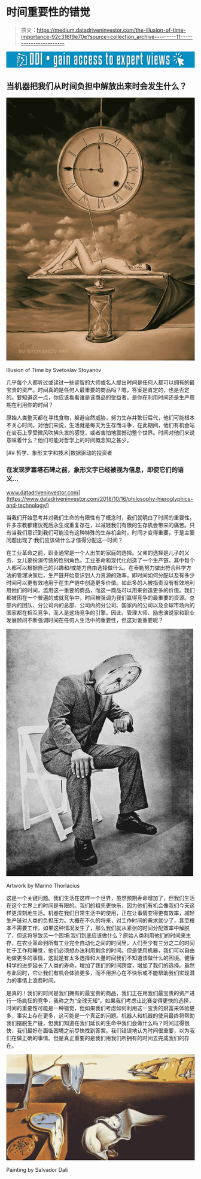 # 时间重要性的错觉

> 原文：<https://medium.datadriveninvestor.com/the-illusion-of-time-importance-92c316f9e70e?source=collection_archive---------11----------------------->

[![](img/4eb1370b67d70e9f942d23f0b6acbf91.png)](http://www.track.datadriveninvestor.com/1B9E)

## 当机器把我们从时间负担中解放出来时会发生什么？

![](img/dc4145374b724ec04947d3f0a4125fea.png)

Illusion of Time by Svetoslav Stoyanov

几乎每个人都听过或读过一些睿智的大师或名人提出时间是任何人都可以拥有的最宝贵的资产。时间真的是任何人最重要的商品吗？嗯，答案是肯定的，也是否定的。要知道这一点，你应该看看谁是该商品的受益者。是你在利用时间还是生产周期在利用你的时间？

原始人类整天都在寻找食物，躲避自然威胁，努力生存并繁衍后代，他们可能根本不关心时间。对他们来说，生活就是每天为生存而斗争，在此期间，他们有机会站在岩石上享受微风吹拂头发的感觉，或者害怕地震撼动整个世界。时间对他们来说意味着什么？他们可能对哲学上的时间概念知之甚少。

[](https://www.datadriveninvestor.com/2018/10/16/philosophy-hieroglyphics-and-technology/) [## 哲学、象形文字和技术|数据驱动的投资者

### 在发现罗塞塔石碑之前，象形文字已经被视为信息，即使它们的语义…

www.datadriveninvestor.com](https://www.datadriveninvestor.com/2018/10/16/philosophy-hieroglyphics-and-technology/) 

当我们开始思考并对我们生命的有限性有了概念时，我们就明白了时间的重要性。许多宗教都建议死后永生或重复存在，以减轻我们有限的生存机会带来的痛苦。只有当我们意识到我们可能没有这种特殊的生存机会时，时间才变得重要，于是主要问题出现了:我们应该做什么才值得分配这一时间？

在工业革命之前，职业通常是一个人出生的家庭的选择。父亲的选择是儿子的义务，女儿要扮演传统的性别角色。工业革命和现代化创造了一个生产链，其中每个人都可以根据自己的兴趣和/或能力自由选择做什么。在泰勒努力做出符合科学方法的管理决策后，生产链开始意识到人力资源的效率，即时间如何分配以及有多少时间可以更有效地用于在生产链中创造更多价值。如此多的人被指责没有有效地利用他们的时间，滥用这一重要的商品，而这一商品可以用来创造更多的价值。我们都被困在一个普遍的成就竞争中，时间被强调为我们赢得竞争的最重要的资源。总部内的团队、分公司内的总部、公司内的分公司、国家内的公司以及全球市场内的国家都在相互竞争，而人是这场竞争的引擎。因此，管理大师、励志演说家和职业发展顾问不断强调时间在任何人生活中的重要性，但这对谁重要呢？

![](img/b6d6b44c7271bcee818254a69331f070.png)

Artwork by Marino Thorlacius

这是一个关键问题。我们生活在这样一个世界，虽然预期寿命增加了，但我们生活在这个世界上的时间是有限的。我们的祖先更快乐，因为他们有机会像我们今天这样更深刻地生活。机器在我们日常生活中的使用，正在让事情变得更有效率，减轻生产链对人类的负担压力。大概在不久的将来，对工作时间的需求就少了，甚至根本不需要工作。如果这种情况发生了，那么我们就从紧张的时间分配效率中解脱了，但这将导致另一个困境:我们到底应该做什么？原始人类利用他们的时间来生存，在农业革命到所有工业完全自动化之间的时间里，人们至少有三分之二的时间忙于工作和睡觉，他们必须想办法利用剩余的时间。但是使用机器，我们可以自由地做更多的事情，这就是有太多选择和大量时间我们不知道该做什么的困境。健康科学的进步延长了人类的寿命，增加了我们的时间跨度，增加了我们的选择。虽然与此同时，它让我们有机会体验更多，而不用担心在不快乐或不能帮助我们实现潜力的事情上浪费时间。

是真的！我们的时间是我们拥有的最宝贵的商品，我们正在用我们最宝贵的资产进行一场疯狂的竞争，我称之为“全球无知”。如果我们考虑让比赛变得更快的选择，时间的重要性可能是一种错觉，但如果我们考虑如何利用这一宝贵的财富来体验更多，事实上存在更多，这可能是一个真正的问题。机器人和机器的使用最终将帮助我们摆脱生产链，但我们知道在我们延长的生命中我们会做什么吗？时间过得很快，我们最好在面临困境之前尽快找到答案。我们错误地认为时间很重要，以为我们在做正确的事情。但是真正重要的是我们用我们所拥有的时间去完成我们的存在。

![](img/d94eb81ca5ddd1553438986d6a093d0a.png)

Painting by Salvador Dali
